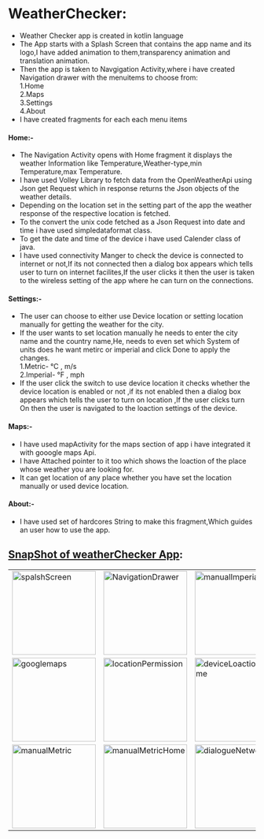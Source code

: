 # WeatherChecker:
* Weather Checker app is created in kotlin language 
* The App starts with a Splash Screen that contains the app name and its logo,I have added animation to them,transparency animation and translation animation.
* Then the app is taken to Navgigation Activity,where i have created Navigation drawer with the menuitems to choose from:</br>
1.Home</br>
2.Maps</br>
3.Settings</br>
4.About</br>
* I have created fragments for each each menu items
#### Home:-
* The Navigation Activity opens with Home fragment it displays the weather Information like Temperature,Weather-type,min Temperature,max Temperature.
* I have used Volley Library to fetch data from the OpenWeatherApi using Json get Request which in response returns the Json objects of the weather details.
* Depending on the location set in the setting part of the app the weather response of the respective location is fetched.
* To the convert the unix code fetched as a Json Request into date and time i have used simpledataformat class.
* To get the date and time of the device i have used Calender class of java.
* I have used connectivity Manger to check the device is connected to internet or not,If its not connected then a dialog box appears which tells user to turn on internet facilites,If the user clicks it then the user is taken to the wireless setting of the app where he can turn on the connections.
#### Settings:-
* The user can choose to either use Device location or setting location manually for getting the weather for the city.
* If the user wants to set location manually he needs to enter the city name and the country name,He, needs to even set which System of units does he want metirc or imperial and click Done to apply the changes.<br/>
1.Metric- &deg;C , m/s <br/>
2.Imperial- &deg;F , mph
* If the user click the switch to use device location it checks whether the device location is enabled or not ,if its not enabled then a dialog box appears which tells the user to turn on location ,If the user clicks turn On then the user is navigated to the loaction settings of the device.
#### Maps:-
* I have used mapActivity for the maps section of app i have integrated it with gooogle maps Api.
* I have Attached pointer to it too which shows the loaction of the place whose weather you are looking for.
* It can get location of any place whether you have set the location manually or used device location.
#### About:-
* I have used set of hardcores String to make this fragment,Which guides an user how to use the app.
## <u>SnapShot of weatherChecker App</u>:
<table>
<tr><td><img width="170" alt="spalshScreen" src="https://user-images.githubusercontent.com/62636670/92086777-47bd3800-ede8-11ea-86b9-23621d7b6aa8.PNG">
</td>
<td><img width="170" alt="NavigationDrawer" src="https://user-images.githubusercontent.com/62636670/92086921-7804d680-ede8-11ea-93b3-f44eb08c8157.PNG">
</td>
<td><img width="170" alt="manualImperial" src="https://user-images.githubusercontent.com/62636670/92087173-d336c900-ede8-11ea-971a-b0b3aa87804e.PNG">
</td>

<td><img width="170" alt="manualImperialHome" src="https://user-images.githubusercontent.com/62636670/92087216-dfbb2180-ede8-11ea-86ce-8d54b6e90cbb.PNG">
</td>
</tr>
<tr>
<td><img width="170" alt="googlemaps" src="https://user-images.githubusercontent.com/62636670/92087361-04af9480-ede9-11ea-8f18-11d2881ba7bf.PNG">
<td><img width="170" alt="locationPermission" src="https://user-images.githubusercontent.com/62636670/92087075-b00c1980-ede8-11ea-8eb1-e8ca76387b33.PNG">
</td>
<td><img width="170" alt="deviceLoactionHome" src="https://user-images.githubusercontent.com/62636670/92087118-bdc19f00-ede8-11ea-99f4-cb005e1947c9.PNG">
</td>
<td><img width="170" alt="googlemapsGps" src="https://user-images.githubusercontent.com/62636670/92087466-227cf980-ede9-11ea-9011-fee5b044b29b.PNG">

</td>
</tr>
<tr>
  <td><img width="170" alt="manualMetric" src="https://user-images.githubusercontent.com/62636670/92086957-84892f00-ede8-11ea-85cf-89b8a13b348e.PNG">
</td>
<td> <img width="170" alt="manualMetricHome" src="https://user-images.githubusercontent.com/62636670/92086995-94a10e80-ede8-11ea-8cd3-04913df5ed1d.PNG">
</td>
<td><img width="170" alt="dialogueNetwork" src="https://user-images.githubusercontent.com/62636670/92088224-383eee80-edea-11ea-9b4c-b34f0618c2d0.PNG">
</td>
<td><img width="170" alt="about" src="https://user-images.githubusercontent.com/62636670/92087530-3d4f6e00-ede9-11ea-8aa6-39bb2d4d2d65.PNG">
</td>
</tr>
</table>
